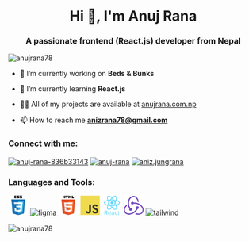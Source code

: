 <h1 align="center">Hi 👋, I'm Anuj Rana</h1>
<h3 align="center">A passionate frontend (React.js) developer from Nepal</h3>

<p align="left"> <img src="https://komarev.com/ghpvc/?username=anujrana78&label=Profile%20views&color=0e75b6&style=flat" alt="anujrana78" /> </p>

- 🔭 I’m currently working on **Beds & Bunks**

- 🌱 I’m currently learning **React.js**

- 👨‍💻 All of my projects are available at [anujrana.com.np](anujrana.com.np)

- 📫 How to reach me **anizrana78@gmail.com**

<h3 align="left">Connect with me:</h3>
<p align="left">
<a href="https://linkedin.com/in/anuj-rana-836b33143" target="blank"><img align="center" src="https://raw.githubusercontent.com/rahuldkjain/github-profile-readme-generator/master/src/images/icons/Social/linked-in-alt.svg" alt="anuj-rana-836b33143" height="30" width="40" /></a>
<a href="https://stackoverflow.com/users/anuj-rana" target="blank"><img align="center" src="https://raw.githubusercontent.com/rahuldkjain/github-profile-readme-generator/master/src/images/icons/Social/stack-overflow.svg" alt="anuj-rana" height="30" width="40" /></a>
<a href="https://fb.com/aniz.jungrana" target="blank"><img align="center" src="https://raw.githubusercontent.com/rahuldkjain/github-profile-readme-generator/master/src/images/icons/Social/facebook.svg" alt="aniz.jungrana" height="30" width="40" /></a>
</p>

<h3 align="left">Languages and Tools:</h3>
<p align="left"> <a href="https://www.w3schools.com/css/" target="_blank" rel="noreferrer"> <img src="https://raw.githubusercontent.com/devicons/devicon/master/icons/css3/css3-original-wordmark.svg" alt="css3" width="40" height="40"/> </a> <a href="https://www.figma.com/" target="_blank" rel="noreferrer"> <img src="https://www.vectorlogo.zone/logos/figma/figma-icon.svg" alt="figma" width="40" height="40"/> </a> <a href="https://www.w3.org/html/" target="_blank" rel="noreferrer"> <img src="https://raw.githubusercontent.com/devicons/devicon/master/icons/html5/html5-original-wordmark.svg" alt="html5" width="40" height="40"/> </a> <a href="https://developer.mozilla.org/en-US/docs/Web/JavaScript" target="_blank" rel="noreferrer"> <img src="https://raw.githubusercontent.com/devicons/devicon/master/icons/javascript/javascript-original.svg" alt="javascript" width="40" height="40"/> </a> <a href="https://reactjs.org/" target="_blank" rel="noreferrer"> <img src="https://raw.githubusercontent.com/devicons/devicon/master/icons/react/react-original-wordmark.svg" alt="react" width="40" height="40"/> </a> <a href="https://redux.js.org" target="_blank" rel="noreferrer"> <img src="https://raw.githubusercontent.com/devicons/devicon/master/icons/redux/redux-original.svg" alt="redux" width="40" height="40"/> </a> <a href="https://tailwindcss.com/" target="_blank" rel="noreferrer"> <img src="https://www.vectorlogo.zone/logos/tailwindcss/tailwindcss-icon.svg" alt="tailwind" width="40" height="40"/> </a> </p>

<p><img align="center" src="https://github-readme-stats.vercel.app/api/top-langs?username=anujrana78&show_icons=true&locale=en&layout=compact" alt="anujrana78" /></p>
